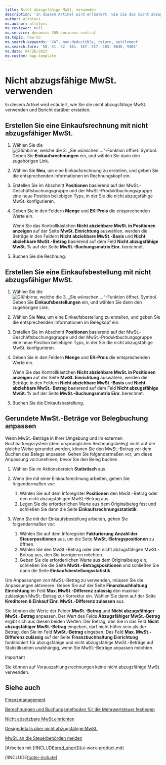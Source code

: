 ```yaml
---
title: Nicht abzugsfähige MwSt. verwenden
description: 'In diesem Artikel wird erläutert, wie Sie die nicht abzugsfähige MwSt. verwenden und Bericht darüber erstatten.'
author: altotovi
ms.author: altotovi
ms.reviewer: null
ms.service: dynamics-365-business-central
ms.topic: how-to
ms.search.keywords: 'VAT, non-deductible, return, settlement'
ms.search.form: '50, 51, 52, 161, 187, 317, 403, 6640, 9401'
ms.date: 04/26/2023
ms.custom: bap-template
---
```


# Nicht abzugsfähige MwSt. verwenden

In diesem Artikel wird erläutert, wie Sie die nicht abzugsfähige MwSt. verwenden und Bericht darüber erstatten.

## Erstellen Sie eine Einkaufsrechnung mit nicht abzugsfähiger MwSt.

1. Wählen Sie die ![Glühbirne, welche die 3. „Sie wünschen ...“-Funktion öffnet.](media/ui-search/search_small.png "Wie möchten Sie weiter verfahren?") Symbol. Geben Sie **Einkaufsrechnungen** ein, und wählen Sie dann den zugehörigen Link.
2. Wählen Sie **Neu**, um eine Einkaufsrechnung zu erstellen, und geben Sie die entsprechenden Informationen im Rechnungskopf ein.
3. Erstellen Sie im Abschnitt **Positionen** basierend auf der MwSt.-Geschäftsbuchungsgruppe und der MwSt.-Produktbuchungsgruppe eine neue Position beliebigen Typs, in der Sie die nicht abzugsfähige MwSt. konfigurieren.
4. Geben Sie in den Feldern **Menge** und **EK-Preis** die entsprechenden Werte ein.

    Wenn Sie das Kontrollkästchen **Nicht abziehbare MwSt. in Positionen anzeigen** auf der Seite **MwSt. Einrichtung** auswählen, werden die Beträge in den Feldern **Nicht abziehbare MwSt.-Basis** und **Nicht abziehbare MwSt.-Betrag** basierend auf dem Feld **Nicht abzugsfähige MwSt. %** auf der Seite **MwSt.-Buchungsmatrix Einr.** berechnet.

5. Buchen Sie die Rechnung.

## Erstellen Sie eine Einkaufsbestellung mit nicht abzugsfähiger MwSt.

1. Wählen Sie die ![Glühbirne, welche die 3. „Sie wünschen ...“-Funktion öffnet.](media/ui-search/search_small.png "Wie möchten Sie weiter verfahren?") Symbol. Geben Sie **Einkaufsbestellungen** ein, und wählen Sie dann den zugehörigen Link.
2. Wählen Sie **Neu**, um eine Einkaufsbestellung zu erstellen, und geben Sie die entsprechenden Informationen im Belegkopf ein.
3. Erstellen Sie im Abschnitt **Positionen** basierend auf der MwSt.-Geschäftsbuchungsgruppe und der MwSt.-Produktbuchungsgruppe eine neue Position beliebigen Typs, in der Sie die nicht abzugsfähige MwSt. konfigurieren.
4. Geben Sie in den Feldern **Menge** und **EK-Preis** die entsprechenden Werte ein.

    Wenn Sie das Kontrollkästchen **Nicht abziehbare MwSt. in Positionen anzeigen** auf der Seite **MwSt. Einrichtung** auswählen, werden die Beträge in den Feldern **Nicht abziehbare MwSt.-Basis** und **Nicht abziehbare MwSt.-Betrag** basierend auf dem Feld **Nicht abzugsfähige MwSt. %** auf der Seite **MwSt.-Buchungsmatrix Einr.** berechnet.

5. Buchen Sie die Einkaufsbestellung.

## Gerundete MwSt.-Beträge vor Belegbuchung anpassen

Wenn MwSt.-Beträge in Ihrer Umgebung und im externen Buchhaltungssystem (dem ursprünglichen Rechnungsbeleg) nicht auf die gleiche Weise gerundet werden, können Sie den MwSt.-Betrag vor dem Buchen des Belegs anpassen. Gehen Sie folgendermaßen vor, um diese Anpassung vorzunehmen, bevor Sie den Beleg buchen.

1. Wählen Sie im Aktionsbereich **Statistisch** aus.
2. Wenn Sie mit einer Einkaufsrechnung arbeiten, gehen Sie folgendermaßen vor:

    1. Wählen Sie auf dem Inforegister **Positionen** den MwSt.-Betrag oder den nicht abzugsfähigen MwSt.-Betrag aus.
    2. Legen Sie die erforderlichen Werte aus dem Originalbeleg fest und schließen Sie dann die Seite **Einkaufsrechnungsstatistik**.

3.  Wenn Sie mit der Einkaufsbestellung arbeiten, gehen Sie folgendermaßen vor:

    1. Wählen Sie auf dem Inforegister **Fakturierung** **Anzahl der Steuerpositionen** aus, um die Seite **MwSt.-Betragspositionen** zu öffnen.
    2. Wählen Sie den MwSt.-Betrag oder den nicht abzugsfähigen MwSt.-Betrag aus, den Sie korrigieren möchten.
    3. Geben Sie die erforderlichen Werte aus dem Originalbeleg ein, schließen Sie die Seite **MwSt.-Betragspositionen** und schließen Sie dann die Seite **Einkaufsbestellungsstatistik**.

Um Anpassungen von MwSt.-Betrag zu verwenden, müssen Sie die Anpassungen aktivieren. Geben Sie auf der Seite **Finanzbuchhaltung Einrichtung** im Feld **Max. MwSt.-Differenz zulässig** den maximal zulässigen MwSt.-Betrag zur Korrektur ein. Wählen Sie dann auf der Seite **Kreditoren & Einkauf Einr.** **MwSt.-Differenz zulassen** aus.

Sie können die Werte der Felder **MwSt.-Betrag** und **Nicht abzugsfähiger MwSt.-Betrag** anpassen. Der Wert des Felds **Abzugsfähiger MwSt.-Betrag** ergibt sich aus diesen beiden Werten. Der Betrag, den Sie in das Feld **Nicht abzugsfähiger MwSt.-Betrag** eingeben, darf nicht höher sein als der Betrag, den Sie im Feld **MwSt.-Betrag** eingeben. Das Feld **Max. MwSt.-Differenz zulässig** auf der Seite **Finanzbuchhaltung Einrichtung** funktioniert für abzugsfähige und nicht abzugsfähige MwSt.-Beträge auf Statistikseiten unabhängig, wenn Sie MwSt.-Beträge anpassen möchten.

> [!IMPORTANT]
> Sie können auf Vorauszahlungsrechnungen keine nicht abzugsfähige MwSt. verwenden.

## Siehe auch

[Finanzmanagement](finance.md)

[Berechnungen und Buchungsmethoden für die Mehrwertsteuer festlegen](finance-setup-vat.md)  

[Nicht absetzbare MwSt.einrichten](finance-setup-nondeductible-vat.md)

[Designdetails über nicht abzugsfähige MwSt.](design-details-nondeductible-vat.md)

[MwSt. an die Steuerbehörden melden](finance-how-report-vat.md)

[Arbeiten mit [!INCLUDE[prod_short](includes/prod_short.md)]](ui-work-product.md)

[!INCLUDE[footer-include](includes/footer-banner.md)]
